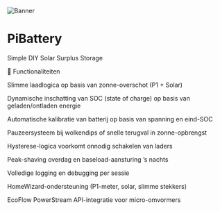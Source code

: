 ![Banner](https://github.com/user-attachments/assets/143c1ac7-f58b-4016-88dd-2aac3e8cd6f2)
# PiBattery
Simple DIY Solar Surplus Storage

🔧 Functionaliteiten

Slimme laadlogica op basis van zonne-overschot (P1 + Solar)

Dynamische inschatting van SOC (state of charge) op basis van geladen/ontladen energie

Automatische kalibratie van batterij op basis van spanning en eind-SOC

Pauzeersysteem bij wolkendips of snelle terugval in zonne-opbrengst

Hysterese-logica voorkomt onnodig schakelen van laders

Peak-shaving overdag en baseload-aansturing ’s nachts

Volledige logging en debugging per sessie

HomeWizard-ondersteuning (P1-meter, solar, slimme stekkers)

EcoFlow PowerStream API-integratie voor micro-omvormers
